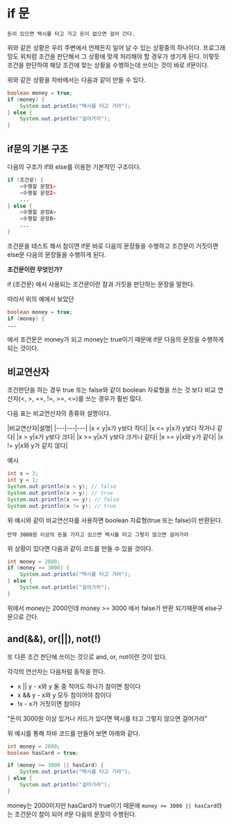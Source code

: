 # if 문

`돈이 있으면 택시를 타고 가고 돈이 없으면 걸어 간다.`

위와 같은 상황은 우리 주변에서 언제든지 일어 날 수 있는 상황중의 하나이다. 프로그래밍도 위처럼 조건을 판단해서 그 상황에 맞게 처리해야 할 경우가 생기게 된다. 이렇듯 조건을 판단하여 해당 조건에 맞는 상황을 수행하는데 쓰이는 것이 바로 if문이다.

위와 같은 상황을 자바에서는 다음과 같이 만들 수 있다.

```java
boolean money = true;
if (money) {
    System.out.println("택시를 타고 가라");
} else {
    System.out.println("걸어가라");
}
```

## if문의 기본 구조

다음의 구조가 if와 else를 이용한 기본적인 구조이다.

```java
if (조건문) {
    <수행할 문장1>
    <수행할 문장2>
    ...
} else {
    <수행할 문장A>
    <수행할 문장B>
    ...
}
```

조건문을 테스트 해서 참이면 if문 바로 다음의 문장들을 수행하고 조건문이 거짓이면 else문 다음의 문장들을 수행하게 된다.

**조건문이란 무엇인가?**

if (조건문) 에서 사용되는 조건문이란 참과 거짓을 판단하는 문장을 말한다.

따라서 위의 예에서 보았던

```java
boolean money = true;
if (money) {
...
```

에서 조건문은 money가 되고 money는 true이기 때문에 if문 다음의 문장을 수행하게 되는 것이다.

## 비교연산자

조건판단을 하는 경우 true 또는 false와 같이 boolean 자료형을 쓰는 것 보다 비교 연산자(<, >, ==, !=, >=, <=)를 쓰는 경우가 훨씬 많다.

다음 표는 비교연산자의 종류와 설명이다.

|비교연산자|설명|
|---|---|---|
|x < y|x가 y보다 작다|
|x <= y|x가 y보다 작거나 같다|
|x > y|x가 y보다 크다|
|x >= y|x가 y보다 크거나 같다|
|x == y|x와 y가 같다|
|x != y|x와 y가 같지 않다|

예시

```java
int x = 3;
int y = 1;
System.out.println(x < y); // false
System.out.println(x > y); // true
System.out.println(x == y); // false
System.out.println(x != y); // true
```

위 예시와 같이 비교연산자를 사용하면 boolean 자료형(true 또는 false)이 반환된다.

`만약 3000원 이상의 돈을 가지고 있으면 택시를 타고 그렇지 않으면 걸어가라`

위 상황이 있다면 다음과 같이 코드를 만들 수 있을 것이다.

```java
int money = 2000;
if (money >= 3000) {
    System.out.println("택시를 타고 가라");
} else {
    System.out.println("걸어가라");
}
```

위에서 money는 2000인데 money >= 3000 에서 false가 반환 되기때문에 else구문으로 간다.

## and(&&), or(||), not(!)

또 다른 조건 판단에 쓰이는 것으로 and, or, not이란 것이 있다.

각각의 연산자는 다음처럼 동작을 한다.

* x || y - x와 y 둘 중 적어도 하나가 참이면 참이다
* x && y - x와 y 모두 참이어야 참이다
* !x - x가 거짓이면 참이다

"돈이 3000원 이상 있거나 카드가 있다면 택시를 타고 그렇지 않으면 걸어가라"

위 예시를 통해 자바 코드를 만들어 보면 아래와 같다.

```java
int money = 2000;
boolean hasCard = true;

if (money >= 3000 || hasCard) {
    System.out.println("택시를 타고 가라");
} else {
    System.out.println("걸어가라");
}
```

money는 2000이지만 hasCard가 true이기 때문에 `money >= 3000 || hasCard`라는 조건문이 참이 되어 if문 다음의 문장이 수행된다.
